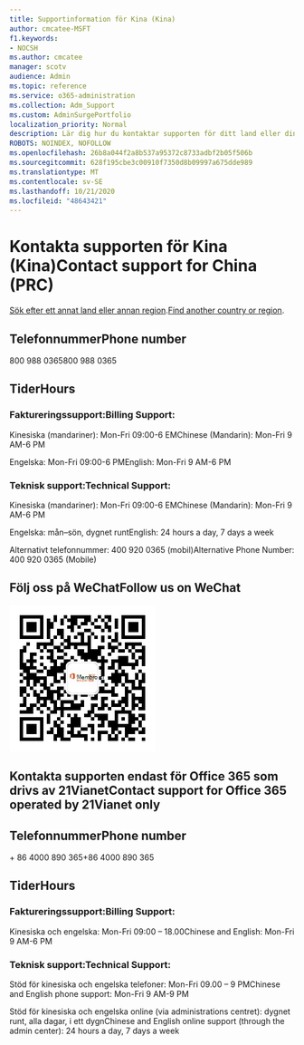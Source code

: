 ```yaml
---
title: Supportinformation för Kina (Kina)
author: cmcatee-MSFT
f1.keywords:
- NOCSH
ms.author: cmcatee
manager: scotv
audience: Admin
ms.topic: reference
ms.service: o365-administration
ms.collection: Adm_Support
ms.custom: AdminSurgePortfolio
localization_priority: Normal
description: Lär dig hur du kontaktar supporten för ditt land eller din region.
ROBOTS: NOINDEX, NOFOLLOW
ms.openlocfilehash: 26b8a044f2a8b537a95372c8733adbf2b05f506b
ms.sourcegitcommit: 628f195cbe3c00910f7350d8b09997a675dde989
ms.translationtype: MT
ms.contentlocale: sv-SE
ms.lasthandoff: 10/21/2020
ms.locfileid: "48643421"
---
```

# <a name="contact-support-for-china-prc"></a><span data-ttu-id="7fc55-103">Kontakta supporten för Kina (Kina)</span><span class="sxs-lookup"><span data-stu-id="7fc55-103">Contact support for China (PRC)</span></span>

<span data-ttu-id="7fc55-104">[Sök efter ett annat land eller annan region](../contact-support-for-business-products.md).</span><span class="sxs-lookup"><span data-stu-id="7fc55-104">[Find another country or region](../contact-support-for-business-products.md).</span></span>

## <a name="phone-number"></a><span data-ttu-id="7fc55-105">Telefonnummer</span><span class="sxs-lookup"><span data-stu-id="7fc55-105">Phone number</span></span>
<span data-ttu-id="7fc55-106">800 988 0365</span><span class="sxs-lookup"><span data-stu-id="7fc55-106">800 988 0365</span></span>

## <a name="hours"></a><span data-ttu-id="7fc55-107">Tider</span><span class="sxs-lookup"><span data-stu-id="7fc55-107">Hours</span></span>
### <a name="billing-support"></a><span data-ttu-id="7fc55-108">Faktureringssupport:</span><span class="sxs-lookup"><span data-stu-id="7fc55-108">Billing Support:</span></span>

<span data-ttu-id="7fc55-109">Kinesiska (mandariner): Mon-Fri 09:00-6 EM</span><span class="sxs-lookup"><span data-stu-id="7fc55-109">Chinese (Mandarin): Mon-Fri 9 AM-6 PM</span></span>

<span data-ttu-id="7fc55-110">Engelska: Mon-Fri 09:00-6 PM</span><span class="sxs-lookup"><span data-stu-id="7fc55-110">English: Mon-Fri 9 AM-6 PM</span></span>

### <a name="technical-support"></a><span data-ttu-id="7fc55-111">Teknisk support:</span><span class="sxs-lookup"><span data-stu-id="7fc55-111">Technical Support:</span></span>

<span data-ttu-id="7fc55-112">Kinesiska (mandariner): Mon-Fri 09:00-6 EM</span><span class="sxs-lookup"><span data-stu-id="7fc55-112">Chinese (Mandarin): Mon-Fri 9 AM-6 PM</span></span>

<span data-ttu-id="7fc55-113">Engelska: mån–sön, dygnet runt</span><span class="sxs-lookup"><span data-stu-id="7fc55-113">English: 24 hours a day, 7 days a week</span></span>

<span data-ttu-id="7fc55-114">Alternativt telefonnummer: 400 920 0365 (mobil)</span><span class="sxs-lookup"><span data-stu-id="7fc55-114">Alternative Phone Number: 400 920 0365 (Mobile)</span></span>

## <a name="follow-us-on-wechat"></a><span data-ttu-id="7fc55-115">Följ oss på WeChat</span><span class="sxs-lookup"><span data-stu-id="7fc55-115">Follow us on WeChat</span></span>
![WeChat QR-kod](../../media/4d8fe09c-1a11-4cd8-be4c-75add8dccddd.jpg)

## <a name="contact-support-for-office-365-operated-by-21vianet-only"></a><span data-ttu-id="7fc55-117">Kontakta supporten endast för Office 365 som drivs av 21Vianet</span><span class="sxs-lookup"><span data-stu-id="7fc55-117">Contact support for Office 365 operated by 21Vianet only</span></span>
## <a name="phone-number"></a><span data-ttu-id="7fc55-118">Telefonnummer</span><span class="sxs-lookup"><span data-stu-id="7fc55-118">Phone number</span></span>
<span data-ttu-id="7fc55-119">+ 86 4000 890 365</span><span class="sxs-lookup"><span data-stu-id="7fc55-119">+86 4000 890 365</span></span>

## <a name="hours"></a><span data-ttu-id="7fc55-120">Tider</span><span class="sxs-lookup"><span data-stu-id="7fc55-120">Hours</span></span>
### <a name="billing-support"></a><span data-ttu-id="7fc55-121">Faktureringssupport:</span><span class="sxs-lookup"><span data-stu-id="7fc55-121">Billing Support:</span></span>

<span data-ttu-id="7fc55-122">Kinesiska och engelska: Mon-Fri 09:00 – 18.00</span><span class="sxs-lookup"><span data-stu-id="7fc55-122">Chinese and English: Mon-Fri 9 AM-6 PM</span></span>

### <a name="technical-support"></a><span data-ttu-id="7fc55-123">Teknisk support:</span><span class="sxs-lookup"><span data-stu-id="7fc55-123">Technical Support:</span></span>

<span data-ttu-id="7fc55-124">Stöd för kinesiska och engelska telefoner: Mon-Fri 09.00 – 9 PM</span><span class="sxs-lookup"><span data-stu-id="7fc55-124">Chinese and English phone support: Mon-Fri 9 AM-9 PM</span></span>

<span data-ttu-id="7fc55-125">Stöd för kinesiska och engelska online (via administrations centret): dygnet runt, alla dagar, i ett dygn</span><span class="sxs-lookup"><span data-stu-id="7fc55-125">Chinese and English online support (through the admin center): 24 hours a day, 7 days a week</span></span>
